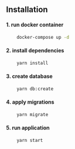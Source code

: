 ## Installation

#### 1. run docker container

```sh
    docker-compose up -d
```

#### 2. install dependencies

```sh
    yarn install
```

#### 3. create database

```sh
    yarn db:create
```

#### 4. apply migrations

```sh
    yarn migrate
```

#### 5. run application

```sh
    yarn start
```
